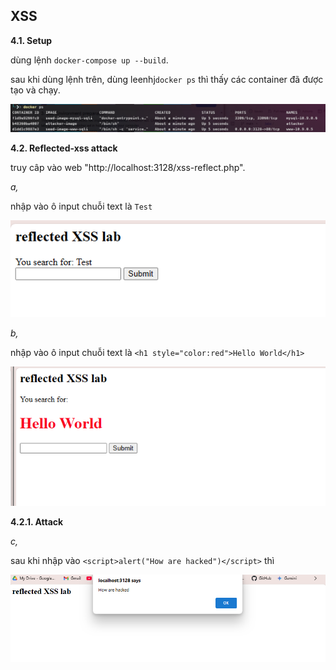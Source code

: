 ## XSS

**4.1. Setup**

dùng lệnh ```docker-compose up --build```.

sau khi dùng lệnh trên, dùng leenhj```docker ps``` thì thấy các container đã được tạo và chạy.

![](images/Screenshot%202024-10-20%20155134.png)

**4.2. Reflected-xss attack**

truy câp vào web "http://localhost:3128/xss-reflect.php".

*a,*

nhập vào ô input chuỗi text là ```Test```

![](images/Screenshot%202024-10-20%20155547.png)

*b,* 

nhập vào ô input chuỗi text là ```<h1 style="color:red">Hello World</h1>```

![](images/Screenshot%202024-10-20%20155650.png)

**4.2.1. Attack**

*c,* 

sau khi nhập vào ```<script>alert("How are hacked")</script>``` thì

![](images/Screenshot%202024-10-20%20160134.png)
